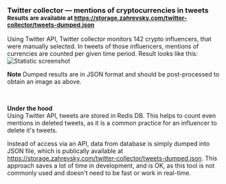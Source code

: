 ### Twitter collector — mentions of cryptocurrencies in tweets<br><sup>Results are available at https://storage.zahrevsky.com/twitter-collector/tweets-dumped.json<br/></sup>

Using Twitter API, Twitter collector monitors 142 crypto influencers, that were manually selected. In tweets of those influencers, mentions of currencies are counted per given time period. Result looks like this:
![Statistic screenshot](https://storage.zahrevsky.com/twitter-collector/stats-example.png)

**Note** Dumped results are in JSON format and should be post-processed to obtain an image as above.

<br/>

**Under the hood**<br/>Using Twitter API, tweets are stored in Redis DB. This helps to count even mentions in deleted tweets, as it is a common practice for an influencer to delete it's tweets.

Instead of access via an API, data from database is simply dumped into JSON file, which is publically available at https://storage.zahrevsky.com/twitter-collector/tweets-dumped.json. This approach saves a lot of time in development, and is OK, as this tool is not commonly used and doesn't need to be fast or work in real-time.
